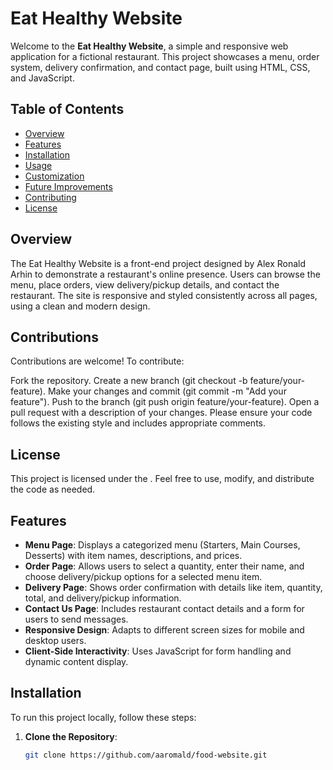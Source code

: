 # Eat Healthy Website

Welcome to the **Eat Healthy Website**, a simple and responsive web application for a fictional restaurant. This project showcases a menu, order system, delivery confirmation, and contact page, built using HTML, CSS, and JavaScript.

## Table of Contents
- [Overview](#overview)
- [Features](#features)
- [Installation](#installation)
- [Usage](#usage)
- [Customization](#customization)
- [Future Improvements](#future-improvements)
- [Contributing](#contributing)
- [License](#license)

## Overview
The Eat Healthy Website is a front-end project designed by Alex Ronald Arhin to demonstrate a restaurant's online presence. Users can browse the menu, place orders, view delivery/pickup details, and contact the restaurant. The site is responsive and styled consistently across all pages, using a clean and modern design.

## Contributions
Contributions are welcome! To contribute:

Fork the repository.
Create a new branch (git checkout -b feature/your-feature).
Make your changes and commit (git commit -m "Add your feature").
Push to the branch (git push origin feature/your-feature).
Open a pull request with a description of your changes.
Please ensure your code follows the existing style and includes appropriate comments.

## License
This project is licensed under the . Feel free to use, modify, and distribute the code as needed.

## Features
- **Menu Page**: Displays a categorized menu (Starters, Main Courses, Desserts) with item names, descriptions, and prices.
- **Order Page**: Allows users to select a quantity, enter their name, and choose delivery/pickup options for a selected menu item.
- **Delivery Page**: Shows order confirmation with details like item, quantity, total, and delivery/pickup information.
- **Contact Us Page**: Includes restaurant contact details and a form for users to send messages.
- **Responsive Design**: Adapts to different screen sizes for mobile and desktop users.
- **Client-Side Interactivity**: Uses JavaScript for form handling and dynamic content display.

## Installation
To run this project locally, follow these steps:

1. **Clone the Repository**:
   ```bash
   git clone https://github.com/aaromald/food-website.git
